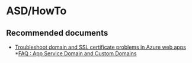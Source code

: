 <properties
	pageTitle="ASD/Purchasing"
	description="ASD/Purchasing"
	service="microsoft.asd"
	resource="asd"
	authors="shrahman"
	displayOrder=""
	selfHelpType="generic"
	supportTopicIds="32604402"
	resourceTags=""
	productPesIds="16513"
	cloudEnvironments="public"
/>

# ASD/HowTo

## **Recommended documents**

* [Troubleshoot domain and SSL certificate problems in Azure web apps](https://docs.microsoft.com/azure/app-service/app-service-web-troubleshoot-domain-ssl-certificates)
*[FAQ : App Service Domain and Custom Domains](https://blogs.msdn.microsoft.com/appserviceteam/2017/08/08/faq-app-service-domain-preview-and-custom-domains/)